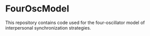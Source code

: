 # FourOscModel
This repository contains code used for the four-oscillator model of interpersonal synchronization strategies.
